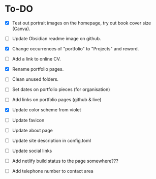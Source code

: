 # To-DO

- [X] Test out portrait images on the homepage, try out book cover size (Canva).
- [ ] Update Obsidian readme image on github.
- [X] Change occurrences of "portfolio" to "Projects" and reword.
- [ ] Add a link to online CV.
- [X] Rename portfolio pages.
- [ ] Clean unused folders.
- [ ] Set dates on portfolio pieces (for organisation)
- [ ] Add links on portfolio pages (github & live)
- [X] Update color scheme from violet
- [ ] Update favicon
- [ ] Update about page
- [ ] Update site description in config.toml
- [ ] Update social links
- [ ] Add netlify build status to the page somewhere???
- [ ] Add telephone number to contact area

